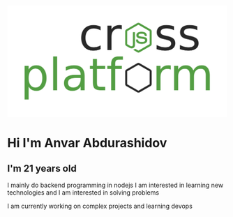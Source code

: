 <p>
    <a href=""><img src="https://raw.githubusercontent.com/ehmicky/design/main/cross-platform-nodejs/cross-platform-nodejs.svg" alt="Welcome Image"></a>
</p>
<h1>Hi I'm Anvar Abdurashidov </h1>
<h2>I'm 21 years old </h2>
<p>I mainly do backend programming in nodejs
I am interested in learning new technologies and I am interested in solving problems

I am currently working on complex projects and learning devops
</p>
